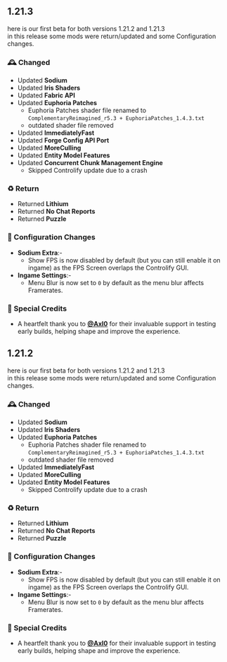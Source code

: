 ## 1.21.3
here is our first beta for both versions 1.21.2 and 1.21.3 <br>
in this release some mods were return/updated and some Configuration changes.

### 🕰️ Changed
- Updated **Sodium**
- Updated **Iris Shaders**
- Updated **Fabric API**
- Updated **Euphoria Patches**
  - Euphoria Patches shader file renamed to `ComplementaryReimagined_r5.3 + EuphoriaPatches_1.4.3.txt`
  - outdated shader file removed 
- Updated **ImmediatelyFast**
- Updated **Forge Config API Port**
- Updated **MoreCulling**
- Updated **Entity Model Features**
- Updated **Concurrent Chunk Management Engine**
  - Skipped Controlify update due to a crash

### ♻️ Return
- Returned **Lithium**
- Returned **No Chat Reports**
- Returned **Puzzle**

### 📂 Configuration Changes
- **Sodium Extra**:-
  - Show FPS is now disabled by default (but you can still enable it on ingame) as the FPS Screen overlaps the Controlify GUI.
- **Ingame Settings**:-
  - Menu Blur is now set to `0` by default as the menu blur affects Framerates.
 
### 🌸 Special Credits
- A heartfelt thank you to **[@AxI0](https://modrinth.com/user/Axl0)** for their invaluable support in testing early builds, helping shape and improve the experience.

## 1.21.2
here is our first beta for both versions 1.21.2 and 1.21.3 <br>
in this release some mods were return/updated and some Configuration changes.

### 🕰️ Changed
- Updated **Sodium**
- Updated **Iris Shaders**
- Updated **Euphoria Patches**
  - Euphoria Patches shader file renamed to `ComplementaryReimagined_r5.3 + EuphoriaPatches_1.4.3.txt`
  - outdated shader file removed  
- Updated **ImmediatelyFast**
- Updated **MoreCulling**
- Updated **Entity Model Features**
  - Skipped Controlify update due to a crash
  
### ♻️ Return
- Returned **Lithium**
- Returned **No Chat Reports**
- Returned **Puzzle**

### 📂 Configuration Changes
- **Sodium Extra**:-
  - Show FPS is now disabled by default (but you can still enable it on ingame) as the FPS Screen overlaps the Controlify GUI.
- **Ingame Settings**:-
  - Menu Blur is now set to `0` by default as the menu blur affects Framerates.

### 🌸 Special Credits
- A heartfelt thank you to **[@AxI0](https://modrinth.com/user/Axl0)** for their invaluable support in testing early builds, helping shape and improve the experience.
